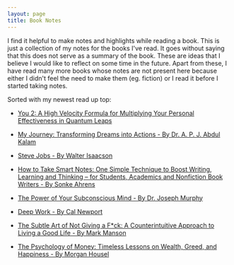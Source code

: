 ```yaml
---
layout: page
title: Book Notes
---
```


I find it helpful to make notes and highlights while reading a book. This is just a collection of my notes for the books I've read. It goes without 
saying that this does not serve as a summary of the book. These are ideas that I believe I would like to reflect on some time in the future. Apart from these, 
I have read many more books whose notes are not present here because either I didn't feel the need to make them (eg. fiction) or I read it before I started 
taking notes.

Sorted with my newest read up top:

- [You 2: A High Velocity Formula for Multiplying Your Personal Effectiveness in Quantum Leaps](https://jashrathod.github.io/book-blog/2021/12/19/you-squared/)

- [My Journey: Transforming Dreams into Actions - By Dr. A. P. J. Abdul Kalam](https://jashrathod.github.io/book-blog/2021/10/22/my-journey-transforming-dreams-into-actions/)

- [Steve Jobs - By Walter Isaacson](https://jashrathod.github.io/book-blog/2021/10/05/steve-jobs/)

- [How to Take Smart Notes: One Simple Technique to Boost Writing, Learning and Thinking – for Students, Academics and Nonfiction Book Writers - By Sonke Ahrens](https://jashrathod.github.io/book-blog/2021/08/30/how-to-take-smart-notes/)

- [The Power of Your Subconscious Mind - By Dr. Joseph Murphy](https://jashrathod.github.io/book-blog/2021/08/29/the-power-of-your-subconscious-mind/)

- [Deep Work - By Cal Newport](https://jashrathod.github.io/book-blog/2021/07/28/deep-work/)

- [The Subtle Art of Not Giving a F*ck: A Counterintuitive Approach to Living a Good Life - By Mark Manson](https://jashrathod.github.io/book-blog/2021/07/01/the-subtle-art/)

- [The Psychology of Money: Timeless Lessons on Wealth, Greed, and Happiness - By Morgan Housel](https://jashrathod.github.io/book-blog/2021/06/04/the-psychology-of-money/)
